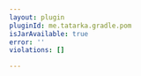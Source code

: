 ```yaml
---
layout: plugin
pluginId: me.tatarka.gradle.pom
isJarAvailable: true
error: ''
violations: []

---
```

